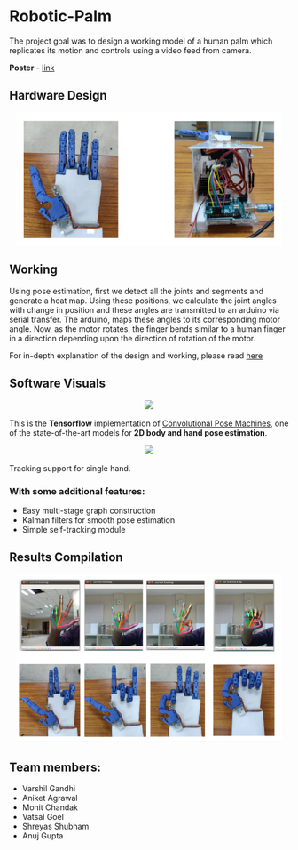 # Robotic-Palm
The project goal was to design a working model of a human palm which replicates its motion and controls using a video feed from camera.

**Poster** - [link](https://github.com/mchandak29/robotic-palm/blob/master/Design%20Project%20poster.pdf)

## Hardware Design
<p align="center">
    <img src="https://github.com/mchandak29/robotic-palm/blob/master/Hardware_Design.png", width="480">
</p>

## Working
Using pose estimation, first we detect all the joints and segments and generate a heat map. Using these positions, we calculate the joint angles with change in position and these angles are transmitted to an arduino via serial transfer. The
arduino, maps these angles to its corresponding motor angle. Now, as the motor rotates, the finger bends similar to a human finger in a direction depending upon the direction of rotation of the motor.

For in-depth explanation of the design and working, please read [here](https://github.com/mchandak29/robotic-palm/blob/master/EE304_ProjectReport.pdf)

## Software Visuals
<p align="center">
    <img src="https://github.com/mchandak29/robotic-palm/blob/master/cpm_hand.gif", width="480">
</p>

This is the **Tensorflow** implementation of [Convolutional Pose Machines](https://github.com/shihenw/convolutional-pose-machines-release), one of the state-of-the-art models for **2D body and hand pose estimation**.

<p align="center">
    <img src="https://github.com/mchandak29/robotic-palm/blob/master/cpm_hand_with_tracker.gif", width="480">
</p>

Tracking support for single hand.

### With some additional features:
 - Easy multi-stage graph construction
 - Kalman filters for smooth pose estimation
 - Simple self-tracking module

## Results Compilation
<p align="center">
    <img src="https://github.com/mchandak29/robotic-palm/blob/master/Screenshot%20from%202019-08-02%2015-40-24.png", width="480">
</p>

## Team members:
- Varshil Gandhi
- Aniket Agrawal
- Mohit Chandak
- Vatsal Goel
- Shreyas Shubham
- Anuj Gupta
